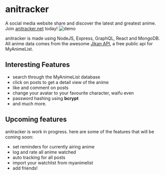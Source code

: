 # anitracker
A social media website share and discover the latest and greatest anime. Join [anitracker.net](www.anitracker.net) today!
![demo](client/public/anitracker-demo.gif)



anitracker is made using NodeJS, Express, GraphQL, React and MongoDB. All anime data comes from the awesome [Jikan API](https://jikan.moe), a free public api for MyAnimeList.

## Interesting Features

- search through the MyAnimeList database
- click on posts to get a detail view of the anime
- like and comment on posts
- change your avatar to your favourite character, waifu even
- password hashing using **bcrypt**
- and much more.

## Upcoming features

anitracker is work in progress. here are some of the features that will be coming soon:

- set reminders for currently airing anime
- log and rate all anime watched
- auto tracking for all posts
- import your watchlist from myanimelist
- add friends! 

